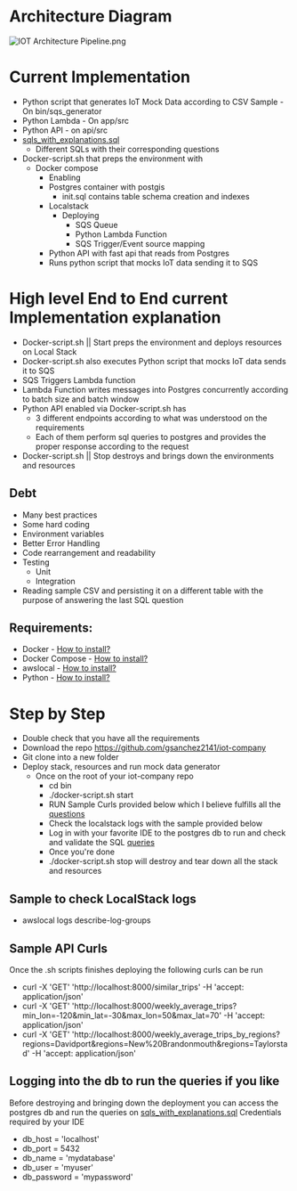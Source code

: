 

# Architecture Diagram

![IOT Architecture Pipeline.png](..%2F..%2F..%2F..%2FDownloads%2FIOT%20Architecture%20Pipeline.png)

# Current Implementation 
- Python script that generates IoT Mock Data according to CSV Sample - On bin/sqs_generator
- Python Lambda - On app/src
- Python API - on api/src 
- [sqls_with_explanations.sql](sqls_with_explanations.sql)
  - Different SQLs with their corresponding questions 
- Docker-script.sh that preps the environment with
  - Docker compose 
    - Enabling 
    - Postgres container with postgis
      - init.sql contains table schema creation and indexes 
    - Localstack
      - Deploying
        - SQS Queue
        - Python Lambda Function
        - SQS Trigger/Event source mapping
    - Python API with fast api that reads from Postgres
    - Runs python script that mocks IoT data sending it to SQS

# High level End to End current Implementation explanation
  - Docker-script.sh || Start preps the environment and deploys resources on Local Stack 
  - Docker-script.sh also executes Python script that mocks IoT data sends it to SQS
  - SQS Triggers Lambda function 
  - Lambda Function writes messages into Postgres concurrently according to batch size and batch window
  - Python API enabled via Docker-script.sh has
    - 3 different endpoints according to what was understood on the requirements
    - Each of them perform sql queries to postgres and provides the proper response according to the request
  - Docker-script.sh || Stop destroys and brings down the environments and resources

## Debt
  - Many best practices
  - Some hard coding
  - Environment variables
  - Better Error Handling
  - Code rearrangement and readability 
  - Testing 
    - Unit 
    - Integration
  - Reading sample CSV and persisting it on a different table with the purpose of answering the last SQL question 


## Requirements:
- Docker - [How to install?](https://docs.docker.com/engine/install/)
- Docker Compose - [How to install?](https://docs.docker.com/compose/install/)
- awslocal - [How to install?](https://github.com/localstack/awscli-local)
- Python - [How to install?](https://www.python.org/downloads/)


# Step by Step 
- Double check that you have all the requirements
- Download the repo https://github.com/gsanchez2141/iot-company
- Git clone into a new folder
- Deploy stack, resources and run mock data generator
  - Once on the root of your iot-company repo
    - cd bin
    - ./docker-script.sh start
    - RUN Sample Curls provided below which I believe fulfills all the [questions](sqls_with_explanations.sql) 
    - Check the localstack logs with the sample provided below
    - Log in with your favorite IDE to the postgres db to run and check and validate the SQL [queries](sqls_with_explanations.sql) 
    - Once you're done 
    - ./docker-script.sh stop will destroy and tear down all the stack and resources


## Sample to check LocalStack logs 
- awslocal logs describe-log-groups

## Sample API Curls 
Once the .sh scripts finishes deploying the following curls can be run
- curl -X 'GET'   'http://localhost:8000/similar_trips'   -H 'accept: application/json'
- curl -X 'GET' 'http://localhost:8000/weekly_average_trips?min_lon=-120&min_lat=-30&max_lon=50&max_lat=70' -H 'accept: application/json'
- curl -X 'GET' 'http://localhost:8000/weekly_average_trips_by_regions?regions=Davidport&regions=New%20Brandonmouth&regions=Taylorstad' -H 'accept: application/json'

## Logging into the db to run the queries if you like
Before destroying and bringing down the deployment you can access the postgres db and run the queries on [sqls_with_explanations.sql](sqls_with_explanations.sql) 
Credentials required by your IDE
- db_host = 'localhost' 
- db_port = 5432
- db_name = 'mydatabase'
- db_user = 'myuser'
- db_password = 'mypassword'

